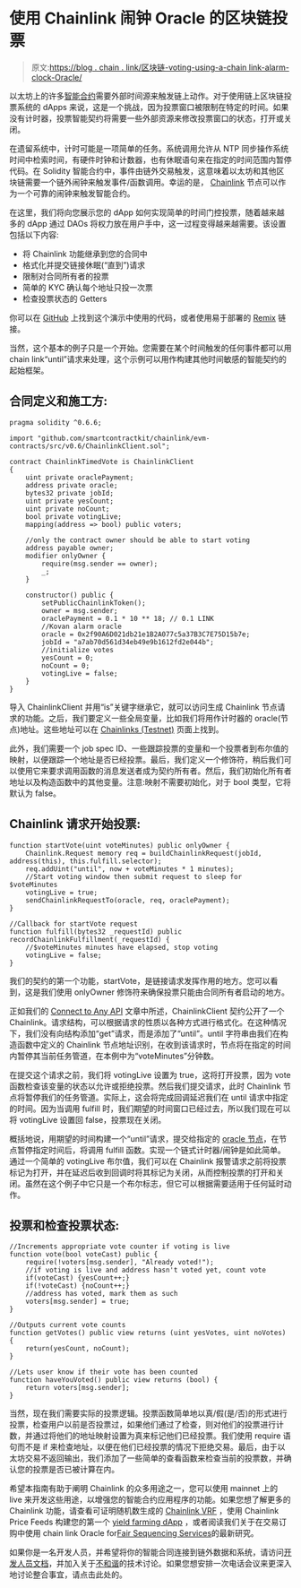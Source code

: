 # 使用 Chainlink 闹钟 Oracle 的区块链投票

> 原文:[https://blog . chain . link/区块链-voting-using-a-chain link-alarm-clock-Oracle/](https://blog.chain.link/blockchain-voting-using-a-chainlink-alarm-clock-oracle/)

以太坊上的许多[智能合约](https://chain.link/education/smart-contracts)需要外部时间源来触发链上动作。对于使用链上区块链投票系统的 dApps 来说，这是一个挑战，因为投票窗口被限制在特定的时间。如果没有计时器，投票智能契约将需要一些外部资源来修改投票窗口的状态，打开或关闭。

在遗留系统中，计时可能是一项简单的任务。系统调用允许从 NTP 同步操作系统时间中检索时间，有硬件时钟和计数器，也有休眠语句来在指定的时间范围内暂停代码。在 Solidity 智能合约中，事件由链外交易触发，这意味着以太坊和其他区块链需要一个链外闹钟来触发事件/函数调用。幸运的是， [Chainlink](https://chain.link/) 节点可以作为一个可靠的闹钟来触发智能合约。

在这里，我们将向您展示您的 dApp 如何实现简单的时间门控投票，随着越来越多的 dApp 通过 DAOs 将权力放在用户手中，这一过程变得越来越需要。该设置包括以下内容:

*   将 Chainlink 功能继承到您的合同中
*   格式化并提交链接休眠(“直到”)请求
*   限制对合同所有者的投票
*   简单的 KYC 确认每个地址只投一次票
*   检查投票状态的 Getters

你可以在 [GitHub](https://github.com/gmondok/ChainlinkVoting) 上找到这个演示中使用的代码，或者使用易于部署的 [Remix](https://remix.ethereum.org/#version=soljson-v0.6.0+commit.26b70077.js&optimize=false&gist=954e17a510d1c0474e9beeaa78869e49) 链接。

当然，这个基本的例子只是一个开始。您需要在某个时间触发的任何事件都可以用 chain link“until”请求来处理，这个示例可以用作构建其他时间敏感的智能契约的起始框架。

## **合同定义和施工方:**

```
pragma solidity ^0.6.6;

import "github.com/smartcontractkit/chainlink/evm-contracts/src/v0.6/ChainlinkClient.sol";

contract ChainlinkTimedVote is ChainlinkClient
{
    uint private oraclePayment;
    address private oracle;
    bytes32 private jobId;
    uint private yesCount;
    uint private noCount;
    bool private votingLive;
    mapping(address => bool) public voters;

    //only the contract owner should be able to start voting
    address payable owner;
    modifier onlyOwner {
        require(msg.sender == owner);
        _;
    }

    constructor() public {
        setPublicChainlinkToken();
        owner = msg.sender;
        oraclePayment = 0.1 * 10 ** 18; // 0.1 LINK
        //Kovan alarm oracle
        oracle = 0x2f90A6D021db21e1B2A077c5a37B3C7E75D15b7e; 
        jobId = "a7ab70d561d34eb49e9b1612fd2e044b";
        //initialize votes
        yesCount = 0;
        noCount = 0;
        votingLive = false;
    }
}
```

导入 ChainlinkClient 并用“is”关键字继承它，就可以访问生成 Chainlink 节点请求的功能。之后，我们要定义一些全局变量，比如我们将用作计时器的 oracle(节点)地址。这些地址可以在 [Chainlinks (Testnet)](https://docs.chain.link/docs/available-oracles#config) 页面上找到。

此外，我们需要一个 job spec ID、一些跟踪投票的变量和一个投票者到布尔值的映射，以便跟踪一个地址是否已经投票。最后，我们定义一个修饰符，稍后我们可以使用它来要求调用函数的消息发送者成为契约所有者。然后，我们初始化所有者地址以及构造函数中的其他变量。注意:映射不需要初始化，对于 bool 类型，它将默认为 false。

## **Chainlink 请求开始投票:**

```
function startVote(uint voteMinutes) public onlyOwner {
    Chainlink.Request memory req = buildChainlinkRequest(jobId, address(this), this.fulfill.selector);
    req.addUint("until", now + voteMinutes * 1 minutes);
    //Start voting window then submit request to sleep for $voteMinutes
    votingLive = true;
    sendChainlinkRequestTo(oracle, req, oraclePayment);
}

//Callback for startVote request
function fulfill(bytes32 _requestId) public recordChainlinkFulfillment(_requestId) {
    //$voteMinutes minutes have elapsed, stop voting
    votingLive = false;
}

```

我们的契约的第一个功能，startVote，是链接请求发挥作用的地方。您可以看到，这是我们使用 onlyOwner 修饰符来确保投票只能由合同所有者启动的地方。

正如我们的 [Connect to Any API](https://blog.chain.link/apis-smart-contracts-and-how-to-connect-them/) 文章中所述，ChainlinkClient 契约公开了一个 Chainlink。请求结构，可以根据请求的性质以各种方式进行格式化。在这种情况下，我们没有向结构添加“get”请求，而是添加了“until”。until 字符串由我们在构造函数中定义的 Chainlink 节点地址识别，在收到该请求时，节点将在指定的时间内暂停其当前任务管道，在本例中为“voteMinutes”分钟数。

在提交这个请求之前，我们将 votingLive 设置为 true，这将打开投票，因为 vote 函数检查该变量的状态以允许或拒绝投票。然后我们提交请求，此时 Chainlink 节点将暂停我们的任务管道。实际上，这会将完成回调延迟我们在 until 请求中指定的时间。因为当调用 fulfill 时，我们期望的时间窗口已经过去，所以我们现在可以将 votingLive 设置回 false，投票现在关闭。

概括地说，用期望的时间构建一个“until”请求，提交给指定的 [oracle 节点](https://chain.link/education/blockchain-oracles)，在节点暂停指定时间后，将调用 fulfill 函数。实现一个链式计时器/闹钟是如此简单。通过一个简单的 votingLive 布尔值，我们可以在 Chainlink 报警请求之前将投票标记为打开，并在延迟后收到回调时将其标记为关闭，从而控制投票的打开和关闭。虽然在这个例子中它只是一个布尔标志，但它可以根据需要适用于任何延时动作。

## **投票和检查投票状态:**

```
//Increments appropriate vote counter if voting is live
function vote(bool voteCast) public {
    require(!voters[msg.sender], "Already voted!");
    //if voting is live and address hasn't voted yet, count vote  
    if(voteCast) {yesCount++;}
    if(!voteCast) {noCount++;}
    //address has voted, mark them as such
    voters[msg.sender] = true;
}

//Outputs current vote counts
function getVotes() public view returns (uint yesVotes, uint noVotes) {
    return(yesCount, noCount);
}

//Lets user know if their vote has been counted
function haveYouVoted() public view returns (bool) {
    return voters[msg.sender];
}

```

当然，现在我们需要实际的投票逻辑。投票函数简单地以真/假(是/否)的形式进行投票，检查用户以前是否投票过，如果他们通过了检查，则对他们的投票进行计数，并通过将他们的地址映射设置为真来标记他们已经投票。我们使用 require 语句而不是 if 来检查地址，以便在他们已经投票的情况下拒绝交易。最后，由于以太坊交易不返回输出，我们添加了一些简单的查看函数来检查当前的投票数，并确认您的投票是否已被计算在内。

希望本指南有助于阐明 Chainlink 的众多用途之一，您可以使用 mainnet 上的 live 来开发这些用途，以增强您的智能合约应用程序的功能。如果您想了解更多的 Chainlink 功能，请查看可证明随机数生成的 [Chainlink VRF](https://chain.link/solutions/chainlink-vrf) ，使用 Chainlink Price Feeds 构建您的第一个 [yield farming dApp](https://blog.chain.link/build-defi-yield-farming-application-with-chainlink/) ，或者阅读我们关于在交易订购中使用 chain link Oracle for[Fair Sequencing Services](https://blog.chain.link/chainlink-fair-sequencing-services-enabling-a-provably-fair-defi-ecosystem/)的最新研究。

如果你是一名开发人员，并希望将你的智能合同连接到链外数据和系统，请访问[开发人员文档](https://docs.chain.link/)，并加入关于[不和谐](https://discordapp.com/invite/aSK4zew)的技术讨论。如果您想安排一次电话会议来更深入地讨论整合事宜，请点击此处的。